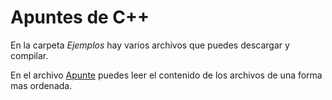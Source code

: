 # Apuntes de C++

En la carpeta *Ejemplos* hay varios archivos que puedes descargar y compilar.

En el archivo [Apunte](./Apunte.md) puedes leer el contenido de los archivos de una forma mas ordenada.
